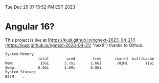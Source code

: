 Tue Dec 26 07:15:52 PM EST 2023

# Angular 16?


This project is live at [https://kusl.github.io/ngnext-2023-04-21/](https://kusl.github.io/ngnext-2023-04-21/ "next!") thanks to Github.

```bash
System Memory
               total        used        free      shared  buff/cache   available
Mem:            15Gi       3.7Gi       1.6Gi       782Mi        11Gi        11Gi
Swap:          8.0Gi       1.0Mi       8.0Gi
System Storage
822M	.

